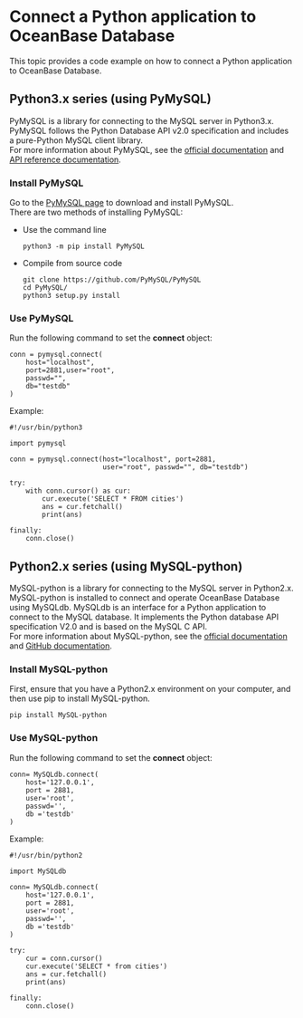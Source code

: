 # Connect a Python application to OceanBase Database

This topic provides a code example on how to connect a Python application to OceanBase Database.
<a name="QKBXQ"></a>

## Python3.x series (using PyMySQL)
PyMySQL is a library for connecting to the MySQL server in Python3.x.<br />PyMySQL follows the Python Database API v2.0 specification and includes a pure-Python MySQL client library.<br />For more information about PyMySQL, see the [official documentation](https://pypi.org/project/PyMySQL/) and [API reference documentation](https://pymysql.readthedocs.io/en/latest/modules/index.html).
<a name="GQEis"></a>

### Install PyMySQL
Go to the [PyMySQL page](https://github.com/PyMySQL/PyMySQL) to download and install PyMySQL.<br />There are two methods of installing PyMySQL:

- Use the command line
    ```
    python3 -m pip install PyMySQL
    ```

- Compile from source code
    ```
    git clone https://github.com/PyMySQL/PyMySQL
    cd PyMySQL/
    python3 setup.py install
    ```
<a name="PyMm4"></a>

### Use PyMySQL
Run the following command to set the **connect** object:
```
conn = pymysql.connect(
    host="localhost",
    port=2881,user="root",
    passwd="",
    db="testdb"
)
```

Example:
```
#!/usr/bin/python3

import pymysql

conn = pymysql.connect(host="localhost", port=2881,
                       user="root", passwd="", db="testdb")

try:
    with conn.cursor() as cur:
        cur.execute('SELECT * FROM cities')
        ans = cur.fetchall()
        print(ans)

finally:
    conn.close()
```

<a name="G7r1R"></a>

## Python2.x series (using MySQL-python)
MySQL-python is a library for connecting to the MySQL server in Python2.x.<br />MySQL-python is installed to connect and operate OceanBase Database using MySQLdb. MySQLdb is an interface for a Python application to connect to the MySQL database. It implements the Python database API specification V2.0 and is based on the MySQL C API.<br />For more information about MySQL-python, see the [official documentation](https://pypi.org/project/MySQL-python/) and [GitHub documentation](https://github.com/farcepest/MySQLdb1).
<a name="oV5B6"></a>

### Install MySQL-python
First, ensure that you have a Python2.x environment on your computer, and then use pip to install MySQL-python.
```
pip install MySQL-python
```
<a name="afo3l"></a>

### Use MySQL-python
Run the following command to set the **connect** object:
```
conn= MySQLdb.connect(
    host='127.0.0.1',
    port = 2881,
    user='root',
    passwd='',
    db ='testdb'
)
```

Example:
```
#!/usr/bin/python2

import MySQLdb

conn= MySQLdb.connect(
    host='127.0.0.1',
    port = 2881,
    user='root',
    passwd='',
    db ='testdb'
)

try:
    cur = conn.cursor()
    cur.execute('SELECT * from cities')
    ans = cur.fetchall()
    print(ans)

finally:
    conn.close()
```
